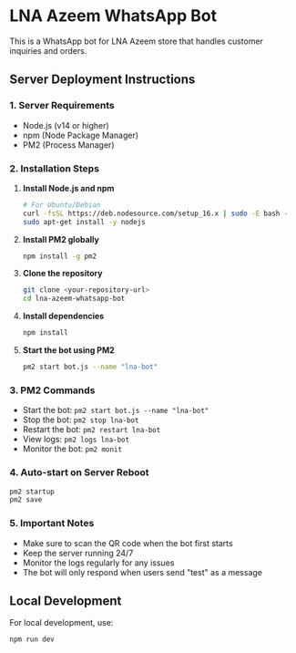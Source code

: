 # LNA Azeem WhatsApp Bot

This is a WhatsApp bot for LNA Azeem store that handles customer inquiries and orders.

## Server Deployment Instructions

### 1. Server Requirements
- Node.js (v14 or higher)
- npm (Node Package Manager)
- PM2 (Process Manager)

### 2. Installation Steps

1. **Install Node.js and npm**
   ```bash
   # For Ubuntu/Debian
   curl -fsSL https://deb.nodesource.com/setup_16.x | sudo -E bash -
   sudo apt-get install -y nodejs
   ```

2. **Install PM2 globally**
   ```bash
   npm install -g pm2
   ```

3. **Clone the repository**
   ```bash
   git clone <your-repository-url>
   cd lna-azeem-whatsapp-bot
   ```

4. **Install dependencies**
   ```bash
   npm install
   ```

5. **Start the bot using PM2**
   ```bash
   pm2 start bot.js --name "lna-bot"
   ```

### 3. PM2 Commands

- Start the bot: `pm2 start bot.js --name "lna-bot"`
- Stop the bot: `pm2 stop lna-bot`
- Restart the bot: `pm2 restart lna-bot`
- View logs: `pm2 logs lna-bot`
- Monitor the bot: `pm2 monit`

### 4. Auto-start on Server Reboot
```bash
pm2 startup
pm2 save
```

### 5. Important Notes
- Make sure to scan the QR code when the bot first starts
- Keep the server running 24/7
- Monitor the logs regularly for any issues
- The bot will only respond when users send "test" as a message

## Local Development
For local development, use:
```bash
npm run dev
``` 